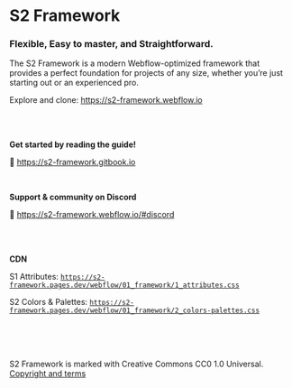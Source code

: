 # S2 Framework

### Flexible, Easy to master, and Straightforward.

The S2 Framework is a modern Webflow-optimized framework that provides a perfect foundation for projects of any size, whether you’re just starting out or an experienced pro.

Explore and clone: https://s2-framework.webflow.io


<br><br>


**Get started by reading the guide!**

📗 https://s2-framework.gitbook.io

<br>

**Support & community on Discord**

💬 https://s2-framework.webflow.io/#discord


<br><br>


**CDN**

S1 Attributes: <code>https://s2-framework.pages.dev/webflow/01_framework/1_attributes.css</code>

S2 Colors & Palettes: <code>https://s2-framework.pages.dev/webflow/01_framework/2_colors-palettes.css</code>


<br><br><br>


S2 Framework is marked with Creative Commons CC0 1.0 Universal.
[Copyright and terms](https://s2-framework.gitbook.io/docs/copyright-and-terms)
